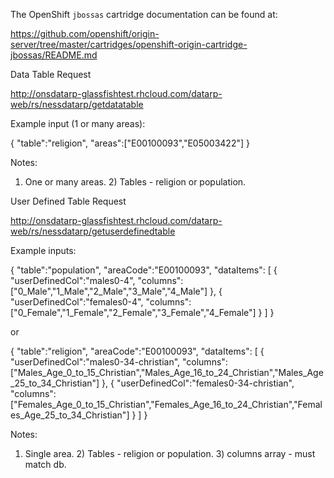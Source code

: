The OpenShift `jbossas` cartridge documentation can be found at:

https://github.com/openshift/origin-server/tree/master/cartridges/openshift-origin-cartridge-jbossas/README.md

Data Table Request

http://onsdatarp-glassfishtest.rhcloud.com/datarp-web/rs/nessdatarp/getdatatable

Example input (1 or many areas):

{ "table":"religion", "areas":["E00100093","E05003422"] }

Notes:

1) One or many areas. 2) Tables - religion or population.

User Defined Table Request

http://onsdatarp-glassfishtest.rhcloud.com/datarp-web/rs/nessdatarp/getuserdefinedtable

Example inputs:

{ "table":"population", "areaCode":"E00100093", "dataItems": [ { "userDefinedCol":"males0-4", "columns":["0_Male","1_Male","2_Male","3_Male","4_Male"] }, { "userDefinedCol":"females0-4", "columns":["0_Female","1_Female","2_Female","3_Female","4_Female"] } ] }

or

{ "table":"religion", "areaCode":"E00100093", "dataItems": [ { "userDefinedCol":"males0-34-christian", "columns":["Males_Age_0_to_15_Christian","Males_Age_16_to_24_Christian","Males_Age_25_to_34_Christian"] }, { "userDefinedCol":"females0-34-christian", "columns":["Females_Age_0_to_15_Christian","Females_Age_16_to_24_Christian","Females_Age_25_to_34_Christian"] } ] }

Notes:

1) Single area. 2) Tables - religion or population. 3) columns array - must match db.